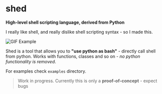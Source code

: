 # shed
**High-level shell scripting language, derived from Python**

I really like shell, and really dislike shell scripting syntax - so I made this.

![GIF Example](https://media.giphy.com/media/jOahzvLHDfD9zuClwN/giphy.gif)

Shed is a tool that allows you to **"use python as bash"** - directly call shell from python.
Works with functions, classes and so on - *no python functionality is removed*. 

For examples check `examples` directory.

> Work in progress. Currently this is only a **proof-of-concept** - expect bugs
